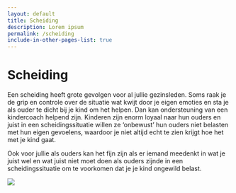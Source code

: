 ```yaml
---
layout: default
title: Scheiding
description: Lorem ipsum
permalink: /scheiding
include-in-other-pages-list: true
---
```

# Scheiding

Een scheiding heeft grote gevolgen voor al jullie gezinsleden. Soms raak je de grip en controle over de situatie wat kwijt door je eigen emoties en sta je als ouder te dicht bij je kind om het helpen. Dan kan ondersteuning van een kindercoach helpend zijn. Kinderen zijn enorm loyaal naar hun ouders en juist in een scheidingssituatie willen ze ‘onbewust’ hun ouders niet belasten met hun eigen gevoelens, waardoor je niet altijd echt te zien krijgt hoe het met je kind gaat.

Ook voor jullie als ouders kan het fijn zijn als er iemand meedenkt in wat je juist wel en wat juist niet moet doen als ouders zijnde in een scheidingssituatie om te voorkomen dat je je kind ongewild belast.

![](/uploads/adobestock_249086908.jpeg)
